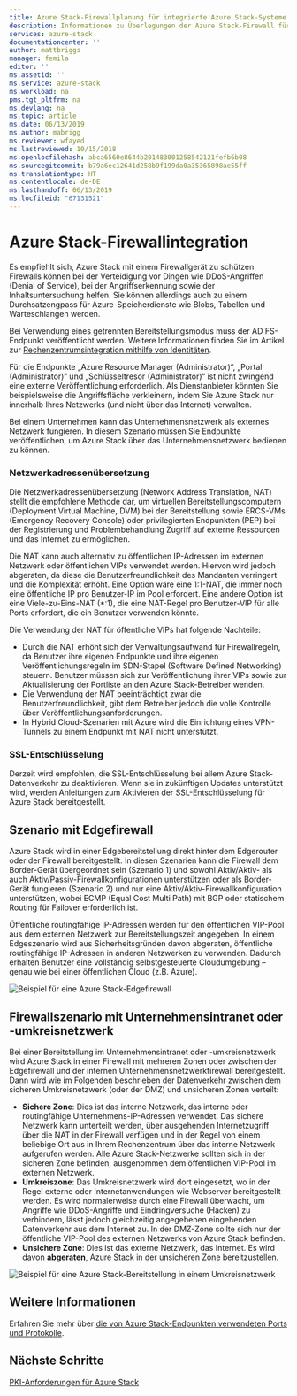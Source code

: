 ```yaml
---
title: Azure Stack-Firewallplanung für integrierte Azure Stack-Systeme | Microsoft-Dokumentation
description: Informationen zu Überlegungen der Azure Stack-Firewall für mit Azure verbundene Bereitstellungen von Azure Stack-Systemen mit mehreren Knoten.
services: azure-stack
documentationcenter: ''
author: mattbriggs
manager: femila
editor: ''
ms.assetid: ''
ms.service: azure-stack
ms.workload: na
pms.tgt_pltfrm: na
ms.devlang: na
ms.topic: article
ms.date: 06/13/2019
ms.author: mabrigg
ms.reviewer: wfayed
ms.lastreviewed: 10/15/2018
ms.openlocfilehash: abca6560e8644b201483001258542121fefb6b08
ms.sourcegitcommit: b79a6ec12641d258b9f199da0a35365898ae55ff
ms.translationtype: HT
ms.contentlocale: de-DE
ms.lasthandoff: 06/13/2019
ms.locfileid: "67131521"
---
```

# <a name="azure-stack-firewall-integration"></a>Azure Stack-Firewallintegration
Es empfiehlt sich, Azure Stack mit einem Firewallgerät zu schützen. Firewalls können bei der Verteidigung vor Dingen wie DDoS-Angriffen (Denial of Service), bei der Angriffserkennung sowie der Inhaltsuntersuchung helfen. Sie können allerdings auch zu einem Durchsatzengpass für Azure-Speicherdienste wie Blobs, Tabellen und Warteschlangen werden.

 Bei Verwendung eines getrennten Bereitstellungsmodus muss der AD FS-Endpunkt veröffentlicht werden. Weitere Informationen finden Sie im Artikel zur [Rechenzentrumsintegration mithilfe von Identitäten](azure-stack-integrate-identity.md).

Für die Endpunkte „Azure Resource Manager (Administrator)“, „Portal (Administrator)“ und „Schlüsseltresor (Administrator)“ ist nicht zwingend eine externe Veröffentlichung erforderlich. Als Dienstanbieter könnten Sie beispielsweise die Angriffsfläche verkleinern, indem Sie Azure Stack nur innerhalb Ihres Netzwerks (und nicht über das Internet) verwalten.

Bei einem Unternehmen kann das Unternehmensnetzwerk als externes Netzwerk fungieren. In diesem Szenario müssen Sie Endpunkte veröffentlichen, um Azure Stack über das Unternehmensnetzwerk bedienen zu können.

### <a name="network-address-translation"></a>Netzwerkadressenübersetzung
Die Netzwerkadressenübersetzung (Network Address Translation, NAT) stellt die empfohlene Methode dar, um virtuellen Bereitstellungscomputern (Deployment Virtual Machine, DVM) bei der Bereitstellung sowie ERCS-VMs (Emergency Recovery Console) oder privilegierten Endpunkten (PEP) bei der Registrierung und Problembehandlung Zugriff auf externe Ressourcen und das Internet zu ermöglichen.

Die NAT kann auch alternativ zu öffentlichen IP-Adressen im externen Netzwerk oder öffentlichen VIPs verwendet werden. Hiervon wird jedoch abgeraten, da diese die Benutzerfreundlichkeit des Mandanten verringert und die Komplexität erhöht. Eine Option wäre eine 1:1-NAT, die immer noch eine öffentliche IP pro Benutzer-IP im Pool erfordert. Eine andere Option ist eine Viele-zu-Eins-NAT (*:1), die eine NAT-Regel pro Benutzer-VIP für alle Ports erfordert, die ein Benutzer verwenden könnte.

Die Verwendung der NAT für öffentliche VIPs hat folgende Nachteile:
- Durch die NAT erhöht sich der Verwaltungsaufwand für Firewallregeln, da Benutzer ihre eigenen Endpunkte und ihre eigenen Veröffentlichungsregeln im SDN-Stapel (Software Defined Networking) steuern. Benutzer müssen sich zur Veröffentlichung ihrer VIPs sowie zur Aktualisierung der Portliste an den Azure Stack-Betreiber wenden.
- Die Verwendung der NAT beeinträchtigt zwar die Benutzerfreundlichkeit, gibt dem Betreiber jedoch die volle Kontrolle über Veröffentlichungsanforderungen.
- In Hybrid Cloud-Szenarien mit Azure wird die Einrichtung eines VPN-Tunnels zu einem Endpunkt mit NAT nicht unterstützt.

### <a name="ssl-decryption"></a>SSL-Entschlüsselung
Derzeit wird empfohlen, die SSL-Entschlüsselung bei allem Azure Stack-Datenverkehr zu deaktivieren. Wenn sie in zukünftigen Updates unterstützt wird, werden Anleitungen zum Aktivieren der SSL-Entschlüsselung für Azure Stack bereitgestellt.

## <a name="edge-firewall-scenario"></a>Szenario mit Edgefirewall
Azure Stack wird in einer Edgebereitstellung direkt hinter dem Edgerouter oder der Firewall bereitgestellt. In diesen Szenarien kann die Firewall dem Border-Gerät übergeordnet sein (Szenario 1) und sowohl Aktiv/Aktiv- als auch Aktiv/Passiv-Firewallkonfigurationen unterstützen oder als Border-Gerät fungieren (Szenario 2) und nur eine Aktiv/Aktiv-Firewallkonfiguration unterstützen, wobei ECMP (Equal Cost Multi Path) mit BGP oder statischem Routing für Failover erforderlich ist.

Öffentliche routingfähige IP-Adressen werden für den öffentlichen VIP-Pool aus dem externen Netzwerk zur Bereitstellungszeit angegeben. In einem Edgeszenario wird aus Sicherheitsgründen davon abgeraten, öffentliche routingfähige IP-Adressen in anderen Netzwerken zu verwenden. Dadurch erhalten Benutzer eine vollständig selbstgesteuerte Cloudumgebung – genau wie bei einer öffentlichen Cloud (z.B. Azure).  

![Beispiel für eine Azure Stack-Edgefirewall](./media/azure-stack-firewall/firewallScenarios.png)

## <a name="enterprise-intranet-or-perimeter-network-firewall-scenario"></a>Firewallszenario mit Unternehmensintranet oder -umkreisnetzwerk
Bei einer Bereitstellung im Unternehmensintranet oder -umkreisnetzwerk wird Azure Stack in einer Firewall mit mehreren Zonen oder zwischen der Edgefirewall und der internen Unternehmensnetzwerkfirewall bereitgestellt. Dann wird wie im Folgenden beschrieben der Datenverkehr zwischen dem sicheren Umkreisnetzwerk (oder der DMZ) und unsicheren Zonen verteilt:

- **Sichere Zone**: Dies ist das interne Netzwerk, das interne oder routingfähige Unternehmens-IP-Adressen verwendet. Das sichere Netzwerk kann unterteilt werden, über ausgehenden Internetzugriff über die NAT in der Firewall verfügen und in der Regel von einem beliebige Ort aus in Ihrem Rechenzentrum über das interne Netzwerk aufgerufen werden. Alle Azure Stack-Netzwerke sollten sich in der sicheren Zone befinden, ausgenommen dem öffentlichen VIP-Pool im externen Netzwerk.
- **Umkreiszone**: Das Umkreisnetzwerk wird dort eingesetzt, wo in der Regel externe oder Internetanwendungen wie Webserver bereitgestellt werden. Es wird normalerweise durch eine Firewall überwacht, um Angriffe wie DDoS-Angriffe und Eindringversuche (Hacken) zu verhindern, lässt jedoch gleichzeitig angegebenen eingehenden Datenverkehr aus dem Internet zu. In der DMZ-Zone sollte sich nur der öffentliche VIP-Pool des externen Netzwerks von Azure Stack befinden.
- **Unsichere Zone**: Dies ist das externe Netzwerk, das Internet. Es wird davon **abgeraten**, Azure Stack in der unsicheren Zone bereitzustellen.

![Beispiel für eine Azure Stack-Bereitstellung in einem Umkreisnetzwerk](./media/azure-stack-firewall/perimeter-network-scenario.png)

## <a name="learn-more"></a>Weitere Informationen
Erfahren Sie mehr über [die von Azure Stack-Endpunkten verwendeten Ports und Protokolle](azure-stack-integrate-endpoints.md).

## <a name="next-steps"></a>Nächste Schritte
[PKI-Anforderungen für Azure Stack](azure-stack-pki-certs.md)

